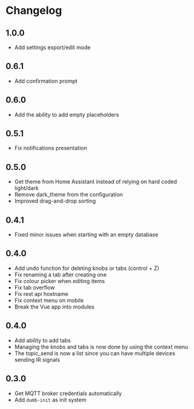 # Changelog

## 1.0.0

- Add settings export/edit mode

## 0.6.1

- Add confirmation prompt

## 0.6.0

- Add the ability to add empty placeholders

## 0.5.1

- Fix notifications presentation

## 0.5.0

- Get theme from Home Assistant instead of relying on hard coded light/dark
- Remove dark_theme from the configuration
- Improved drag-and-drop sorting

## 0.4.1

- Fixed minor issues when starting with an empty database

## 0.4.0

- Add undo function for deleting knobs or tabs (control + Z)
- Fix renaming a tab after creating one
- Fix colour picker when editing items
- Fix tab overflow
- Fix rest api hostname
- Fix context menu on mobile
- Break the Vue app into modules

## 0.4.0

- Add ability to add tabs
- Managing the knobs and tabs is now done by using the context menu
- The topic_send is now a list since you can have multiple devices sending IR signals

## 0.3.0

- Get MQTT broker credentials automatically
- Add `dumb-init` as init system

